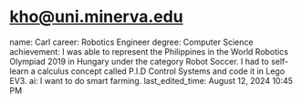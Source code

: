 # kho@uni.minerva.edu

name: Carl
career: Robotics Engineer
degree: Computer Science
achievement: I was able to represent the Philippines in the World Robotics Olympiad 2019 in Hungary under the category Robot Soccer. I had to self-learn a calculus concept called P.I.D Control Systems and code it in Lego EV3.
ai: I want to do smart farming.
last_edited_time: August 12, 2024 10:45 PM